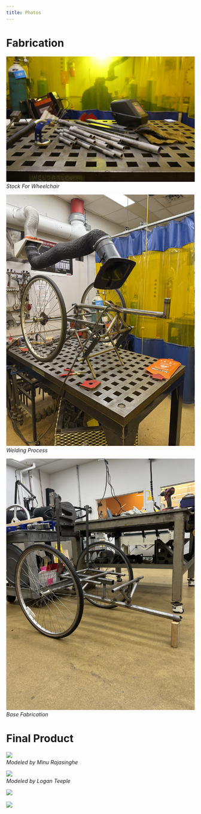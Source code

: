 ```yaml
---
title: Photos
---
```


<link rel="stylesheet" href="assets/style.css">


<h1 class="manual-header">Fabrication</h1>

![Welding Process](photos/stock.JPG)  
*Stock For Wheelchair*

![Welding Process](photos/weld.jpg)  
*Welding Process*

![Half-Done Fabrication](photos/half_done.jpg)  
*Base Fabrication*

<h1 class="manual-header">Final Product</h1>

![](photos/minu.jpg)  
*Modeled by Minu Rajasinghe*

![](photos/logan2.jpg)  
*Modeled by Logan Teeple*

![](photos/logan1.jpg)  

![](photos/open_door.jpg)  




